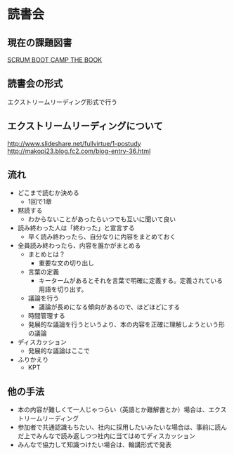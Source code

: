 # 読書会

## 現在の課題図書

[SCRUM BOOT CAMP THE BOOK](scrum_boot_camp_the_book)

## 読書会の形式

エクストリームリーディング形式で行う

## エクストリームリーディングについて

http://www.slideshare.net/fullvirtue/1-postudy
http://makopi23.blog.fc2.com/blog-entry-36.html

## 流れ

- どこまで読むか決める
  - 1回で1章
- 黙読する
  - わからないことがあったらいつでも互いに聞いて良い
- 読み終わった人は「終わった」と宣言する
  - 早く読み終わったら、自分なりに内容をまとめておく
- 全員読み終わったら、内容を誰かがまとめる
  - まとめとは？
    - 重要な文の切り出し
  - 言葉の定義
    - キータームがあるとそれを言葉で明確に定義する。定義されている用語を切り出す。
  - 議論を行う
    - 議論が長めになる傾向があるので、ほどほどにする
  - 時間管理する
  - 発展的な議論を行うというより、本の内容を正確に理解しようという形の議論
- ディスカッション
  - 発展的な議論はここで
- ふりかえり
  - KPT

## 他の手法

- 本の内容が難しくて一人じゃつらい（英語とか難解書とか）場合は、エクストリームリーディング
- 参加者で共通認識もちたい、社内に採用したいみたいな場合は、事前に読んだ上でみんなで読み返しつつ社内に当てはめてディスカッション
- みんなで協力して知識つけたい場合は、輪講形式で発表
